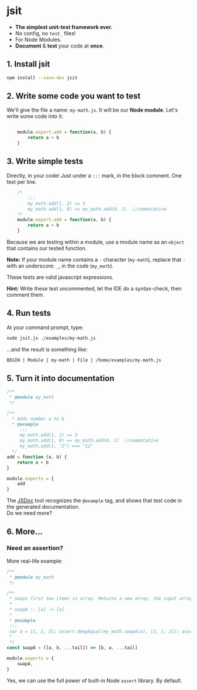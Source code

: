 # jsit

- **The simplest unit-test framework ever.**
- No config, no `test_` files!
- For Node Modules.
- **Document** &amp; **test** your code at **once**.

## 1. Install jsit

``` bash
npm install --save-dev jsit
```

## 2. Write some code you want to test

We'll give the file a name: `my-math.js`. It will be our **Node module**. Let's write some code into it:

``` javascript

    module.export.add = function(a, b) {
        return a + b
    }
```

## 3. Write simple tests

Directly, in your code! Just under a `:::` mark, in the block comment. One test per line.

``` javascript
    /*
        :::
        my_math.add(1, 2) == 3
        my_math.add(1, 0) == my_math.add(0, 1)  //commutative
    */
    module.export.add = function(a, b) {
        return a + b
    }
```

Because we are testing within a module, use a module name as an `object` that contains our tested function.

**Note:** If your module name contains a `-` character (`my-math`), replace that `-` with an underscore: `_`, in the code (`my_math`). 

These tests are valid javascript expressions.

**Hint:** Write these test uncommented, let the IDE do a syntax-check, then comment them.

## 4. Run tests

At your command prompt, type:

``` bash
node jsit.js ./examples/my-math.js
```

...and the result is something like:

``` bash
BEGIN | Module | my-math | File | /home/examples/my-math.js

```

## 5. Turn it into documentation

``` javascript
/**
 * @module my_math
 */

/**
  * Adds number a to b
  * @example
     :::
     my_math.add(1, 2) == 3
     my_math.add(1, 0) == my_math.add(0, 1)  //commutative
     my_math.add(1, "2") === "12"
  */
add = function (a, b) {
    return a + b
}

module.exports = {
    add
}
```

The [JSDoc](https://jsdoc.app/) tool recognizes the `@example` tag, and shows that test code in the generated documentation.  
Do we need more?

## 6. More...

### Need an assertion?

More real-life example:

``` javascript
/**
 * @module my_math
 */

/**
 * Swaps first two items in array. Returns a new array, the input array remains untouched. 
 *
 * swapA :: [a] -> [a]
 *
 * @example
 ::: 
 var a = [1, 2, 3]; assert.deepEqual(my_math.swapA(a), [2, 1, 3]); assert.deepEqual(a, [1, 2, 3])
 *
 */
const swapA = ([a, b, ...tail]) => [b, a, ...tail]

module.exports = {
    swapA,
}
```

Yes, we can use the full power of built-in Node `assert` library. By default.
